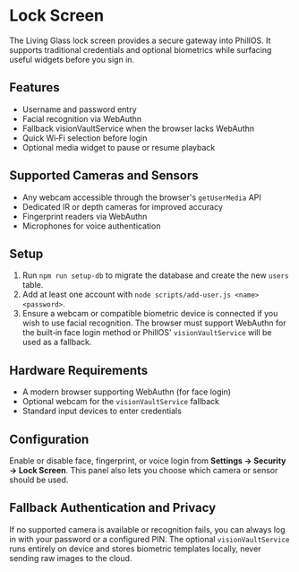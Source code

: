 # Lock Screen

The Living Glass lock screen provides a secure gateway into PhillOS. It supports
traditional credentials and optional biometrics while surfacing useful widgets
before you sign in.

## Features

- Username and password entry
- Facial recognition via WebAuthn
- Fallback visionVaultService when the browser lacks WebAuthn
- Quick Wi‑Fi selection before login
- Optional media widget to pause or resume playback

## Supported Cameras and Sensors

- Any webcam accessible through the browser's `getUserMedia` API
- Dedicated IR or depth cameras for improved accuracy
- Fingerprint readers via WebAuthn
- Microphones for voice authentication

## Setup

1. Run `npm run setup-db` to migrate the database and create the new `users`
   table.
2. Add at least one account with `node scripts/add-user.js <name> <password>`.
3. Ensure a webcam or compatible biometric device is connected if you wish to use
   facial recognition. The browser must support WebAuthn for the built‑in face
   login method or PhillOS' `visionVaultService` will be used as a fallback.

## Hardware Requirements

- A modern browser supporting WebAuthn (for face login)
- Optional webcam for the `visionVaultService` fallback
- Standard input devices to enter credentials

## Configuration

Enable or disable face, fingerprint, or voice login from **Settings → Security → Lock Screen**. This
panel also lets you choose which camera or sensor should be used.

## Fallback Authentication and Privacy

If no supported camera is available or recognition fails, you can always log in
with your password or a configured PIN. The optional `visionVaultService` runs
entirely on device and stores biometric templates locally, never sending raw
images to the cloud.
